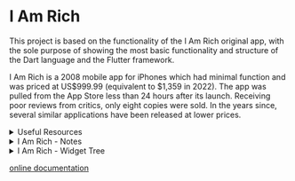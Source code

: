 # I Am Rich
This project is based on the functionality of the I Am Rich original app, with the sole purpose of showing the most basic functionality and structure of the Dart language and the Flutter framework.

I Am Rich is a 2008 mobile app for iPhones which had minimal function and was priced at US$999.99 (equivalent to $1,359 in 2022). The app was pulled from the App Store less than 24 hours after its launch. Receiving poor reviews from critics, only eight copies were sold. In the years since, several similar applications have been released at lower prices.

<details>
  <summary>Useful Resources</summary>
   
   1. <a href="https://docs.flutter.dev/ui/widgets">Flutter Widget Catalog</a>
   2. <a href="https://icons8.com/">Iconos8</a>
   3. <a href="https://www.vecteezy.com/">Vecteezy</a>
   4. <a href="https://www.canva.com/">Canva</a>
</details>

<details>
  <summary>I Am Rich - Notes</summary>
  
  #### 24. Creating a New Flutter Project from Scratch
  1. <a class="documentation" href="https://api.flutter.dev/flutter/material/MaterialApp-class.html">MaterialApp()</a>
  2. <a class="documentation" href="https://api.flutter.dev/flutter/widgets/Center-class.html">Center()</a>
     * child: <a class="documentation" href="https://api.flutter.dev/flutter/widgets/Text-class.html">Text()</a>

  Code Added/Modified
  ```
    void main() {
        runApp(
            const MaterialApp(
                home: Center(
                child: Text('Hello World'),
                ),
            ),
        );
    }
  ```

  #### 26. Scaffolding a Flutter App
  1. <a href="https://api.flutter.dev/flutter/material/Scaffold-class.html">Scaffold()</a>
     * <a href="https://api.flutter.dev/flutter/material/AppBar-class.html">AppBar()</a>
         * title: Center(child: Text())
         * backgroundColor: <a href="https://api.flutter.dev/flutter/material/Colors-class.html">Colors</a>
     * body: <a href="https://api.flutter.dev/flutter/widgets/Image-class.html">Image()</a>
         * image: NetworkImage('url')
     * backgroundColor: Colors.blueGrey[200]

  Code Added/Modified
  ```
    void main() {
        runApp(
            MaterialApp(
                home: Scaffold(
                    appBar: AppBar(
                    title: Center(
                        child: Text("I Am Rich"),
                    ),
                    backgroundColor: Colors.blueGrey[900],
                    ),
                    body: Center(
                        child: Image(
                            image: NetworkImage(
                                'https://camo.githubusercontent.com/dc130e15e764a2ce83daf7503c9b73e5ee349259ceb82b4a0f393339289f8564/68747470733a2f2f63646e2d696d616765732d312e6d656469756d2e636f6d2f6d61782f313230302f312a352d616f4b3849426d58766535776842514d393047412e706e67'))),
                    backgroundColor: Colors.blueGrey[200],
                ),
            ),
        );
    }
  ```

  #### 27. Working with Assets in Flutter & the Pubspec file
  1. Image()
     * AssetImage('images/diamond.png'),
  * Notes:
     * To add images to the project you have to modify the pubspec.yaml by adding an <i>assets</i> section as a child of the flutter section

  #### Section 4: Running Your App on a Physical Device
  1. Enable Developer Mode
     * Settings > Search for Build number
     * Tap the Build Number until you get the pop up saying that you're now a developer
  2. Go to Developer options and enable USB Debugging
  3. Connect the Phone with USB
  4. Trust Your Computer if Prompted
  5. Run App in your Phone

  * Notes:
     * If needed you can check -> <a href="https://blog.londonappbrewery.com/troubleshooting-android-device-testing-on-windows-a2b5d779df08">Troubleshooting Android Device Testing</a>
     * Troubleshooting MIUI 9 and above
         1. Settings -> Additional Settings -> Developer options ->
         2. Turn off "MIUI optimization" and Restart
         3. Turn On "USB Debugging"
         4. Turn On "Install via USB"
         5. MTP(Media Transfer Protocol) is the default mode.
         6. Works even in MTP in some cases
         7. Set USB Configuration to Charging

</details>
<details>
  <summary>I Am Rich - Widget Tree</summary>
  <img src="./general_resources/i_am_rich_widget_tree.png" alt="Widget Tree - I Am Rich">

</details>

[online documentation](https://docs.flutter.dev/)
